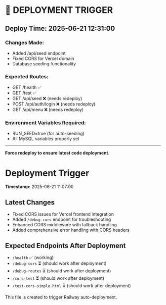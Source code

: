 # 🚀 DEPLOYMENT TRIGGER

## Deploy Time: 2025-06-21 12:31:00

### Changes Made:
- Added /api/seed endpoint
- Fixed CORS for Vercel domain
- Database seeding functionality

### Expected Routes:
- GET /health ✅
- GET /test ✅  
- GET /api/seed ❌ (needs redeploy)
- POST /api/auth/login ❌ (needs redeploy)
- GET /api/menu ❌ (needs redeploy)

### Environment Variables Required:
- RUN_SEED=true (for auto-seeding)
- All MySQL variables properly set

---

**Force redeploy to ensure latest code deployment.**

# Deployment Trigger

**Timestamp:** 2025-06-21 11:07:00

## Latest Changes
- Fixed CORS issues for Vercel frontend integration
- Added `/debug-cors` endpoint for troubleshooting
- Enhanced CORS middleware with fallback handling
- Added comprehensive error handling with CORS headers

## Expected Endpoints After Deployment
- `/health` ✅ (working)
- `/debug-cors` ⏳ (should work after deployment)
- `/debug-routes` ⏳ (should work after deployment)
- `/cors-test` ⏳ (should work after deployment)
- `/test-cors-simple.html` ⏳ (should work after deployment)

This file is created to trigger Railway auto-deployment. 